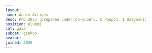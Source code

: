 ```yaml
---
layout:
name: Anaïs Artiges
desc: PhD 2023 (prepared under co-superv. C Poupon, I Uszynski)
position: alumni
cat: gaia
subcat: ginkgo
avatar:
joined: 2020
---
```

